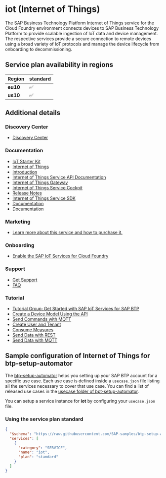 # iot (Internet of Things)

The SAP Business Technology Platform Internet of Things service for the Cloud Foundry environment connects devices to SAP Business Technology Platform to provide scalable ingestion of IoT data and device management. The respective services provide a secure connection to remote devices using a broad variety of IoT protocols and manage the device lifecycle from onboarding to decommissioning. 

## Service plan availability in regions

| Region | standard |
|--------|----------|
|  **eu10** | ✅ |
|  **us10** | ✅ |

## Additional details
### Discovery Center

- [Discovery Center](https://discovery-center.cloud.sap/serviceCatalog/sap-iot)

### Documentation

- [IoT Starter Kit](https://github.com/SAP/iot-starterkit/tree/master/cf)
- [Internet of Things](https://www.sap.com/community/topics/internet-of-things.html)
- [Introduction](https://help.sap.com/viewer/2f1daa938df84fd090fa2a4da6e4bc05/Cloud/en-US)
- [Internet of Things Service API Documentation](https://help.sap.com/viewer/6040fec3f22e4f9b8bf495f3789d66b5/Cloud/en-US)
- [Internet of Things Gateway](https://help.sap.com/viewer/643f531cbf50462c8cc45139ba2dd051/Cloud/en-US)
- [Internet of Things Service Cockpit](https://help.sap.com/viewer/9a8cae62b9ab4278af1f39e188b11bc7/Cloud/en-US)
- [Release Notes](https://help.sap.com/viewer/a91b9b0c730241f99b6dd32fdc310a5b/Cloud/en-US)
- [Internet of Things Service SDK](https://help.sap.com/viewer/c4945853cc164aa385973d5938b385ac/Cloud/en-US)
- [Documentation](https://help.sap.com/viewer/ccc9cfa0ae70491ab359e5a414f9a1d9/Cloud)
- [Documentation](https://help.sap.com/docs/SAP_CP_IOT_CF)

### Marketing

- [Learn more about this service and how to purchase it.](https://cloudplatform.sap.com/capabilities/iot/iot-service.html)

### Onboarding

- [Enable the SAP IoT Services for Cloud Foundry](https://help.sap.com/viewer/c48328a1bee749da9902d52f080dba0d/Cloud/en-US)

### Support

- [Get Support](https://help.sap.com/viewer/5429aeb5a5dc40fab09b3ab74d0f6e45/Cloud/en-US)
- [FAQ](https://help.sap.com/viewer/91fd5e851c3549d9880f294977f098eb/Cloud/en-US)

### Tutorial

- [Tutorial Group: Get Started with SAP IoT Services for SAP BTP](https://developers.sap.com/group.iot-cf-get-started.html)
- [Create a Device Model Using the API](https://help.sap.com/viewer/565d09b96468492aacee0f3f37282053/Cloud/en-US)
- [Send Commands with MQTT](https://help.sap.com/viewer/59a0d95c692d42f2bd149711ed22a547/Cloud/en-US)
- [Create User and Tenant](https://help.sap.com/viewer/78ac6b240a97447986e09b991d8a570a/Cloud/en-US)
- [Consume Measures](https://help.sap.com/viewer/7e269da75d024ef09bfb7a5986c47517/Cloud/en-US)
- [Send Data with REST](https://help.sap.com/viewer/d5f07bf9e1d646959a006f98d4cce321/Cloud/en-US)
- [Send Data with MQTT](https://help.sap.com/viewer/e765b2a5b99540ce84da397c20cc1993/Cloud/en-US)

## Sample configuration of **Internet of Things** for btp-setup-automator

The [btp-setup-automator](https://github.com/SAP-samples/btp-setup-automator) helps you setting up your SAP BTP account for a specific use case. Each use case is defined inside a `usecase.json` file listing all the services necessary to cover that use case. You can find a list of released use cases in the [usecase folder of bpt-setup-automator](https://github.com/SAP-samples/btp-setup-automator/tree/main/usecases).

You can setup a service instance for **iot** by configuring your `usecase.json` file.

### Using the service plan **standard**

```json
{
  "$schema": "https://raw.githubusercontent.com/SAP-samples/btp-setup-automator/main/libs/btpsa-usecase.json",
  "services": [
    {
      "category": "SERVICE",
      "name": "iot",
      "plan": "standard"
    }
  ]
}
```
